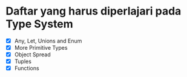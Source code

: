# Daftar yang harus diperlajari pada Type System
- [X] Any, Let, Unions and Enum
- [X] More Primitive Types
- [X] Object Spread
- [X] Tuples
- [X] Functions
